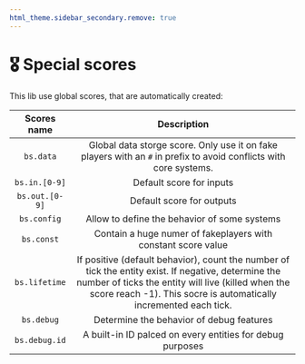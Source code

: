 ```yaml
---
html_theme.sidebar_secondary.remove: true
---
```


# 🎖️ Special scores

This lib use global scores, that are automatically created:

| Scores name | Description |
|:------:|:-----------:|
| `bs.data` | Global data storge score. Only use it on fake players with an `#` in prefix to avoid conflicts with core systems. |
| `bs.in.[0-9]` | Default score for inputs |
| `bs.out.[0-9]` | Default score for outputs |
| `bs.config` | Allow to define the behavior of some systems |
| `bs.const` | Contain a huge numer of fakeplayers with constant score value |
| `bs.lifetime`| If positive (default behavior), count the number of tick the entity exist. If negative, determine the number of ticks the entity will live (killed when the score reach -1). This socre is automatically incremented each tick. |
| `bs.debug` | Determine the behavior of debug features |
| `bs.debug.id` | A built-in ID palced on every entities for debug purposes |